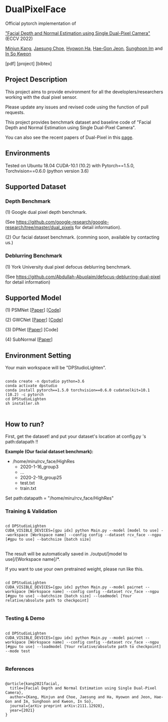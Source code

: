 # DualPixelFace
Official pytorch implementation of 

["Facial Depth and Normal Estimation using Single Dual-Pixel Camera"](https://arxiv.org/abs/2111.12928) (ECCV 2022)

[Minjun Kang](http://rcv.kaist.ac.kr/), [Jaesung Choe](https://sites.google.com/view/jaesungchoe), [Hyowon Ha](https://sites.google.com/site/hyowoncv/), [Hae-Gon Jeon](https://sites.google.com/site/hgjeoncv/team), [Sunghoon Im](https://sunghoonim.github.io/) and [In So Kweon](http://rcv.kaist.ac.kr/)

[pdf] [project] [bibtex]

## Project Description
This project aims to provide environment for all the developlers/researchers working with the dual pixel sensor.

Please update any issues and revised code using the function of pull requests.

This project provides benchmark dataset and baseline code of "Facial Depth and Normal Estimation using Single Dual-Pixel Camera".

You can also see the recent papers of Dual-Pixel in this [page](https://github.com/MinJunKang/DualPixelFace/Reference.md).

## Environments

Tested on Ubuntu 18.04 CUDA-10.1 (10.2) with Pytorch==1.5.0, Torchvision==0.6.0 (python version 3.6)

## Supported Dataset

### Depth Benchmark
(1) Google dual pixel depth benchmark. 

(See https://github.com/google-research/google-research/tree/master/dual_pixels for detail information).

(2) Our facial dataset benchmark. (comming soon, available by contacting us.)

### Deblurring Benchmark
(1) York University dual pixel defocus deblurring benchmark.

(See https://github.com/Abdullah-Abuolaim/defocus-deblurring-dual-pixel for detail information)

## Supported Model

(1) PSMNet      [[Paper](https://arxiv.org/abs/1803.08669)]       [[Code](https://github.com/JiaRenChang/PSMNet)]

(2) GWCNet      [[Paper](https://arxiv.org/abs/1903.04025)]      [[Code](https://github.com/xy-guo/GwcNet)]

(3) DPNet       [[Paper](https://arxiv.org/abs/1904.05822)]      [Code]

(4) SubNormal      [[Paper]()]

## Environment Setting

Your main workspace will be "DPStudioLighten".

<pre>
<code>
conda create -n dpstudio python=3.6
conda activate dpstudio
conda install pytorch==1.5.0 torchvision==0.6.0 cudatoolkit=10.1 (10.2) -c pytorch
cd DPStudioLighten
sh installer.sh
</code>
</pre>

## How to run?

First, get the dataset! and put your dataset's location at config.py 's path:datapath !!

**Example (Our facial dataset benchmark):** 

- /home/miru/rcv_face/HighRes
  - 2020-1-16_group3
  - ...
  - 2020-2-19_group25
  - test.txt
  - train.txt

Set path:datapath = "/home/miru/rcv_face/HighRes"

### Training & Validation

<pre>
<code>
cd DPStudioLighten
CUDA_VISIBLE_DEVICES=[gpu idx] python Main.py --model [model to use] --workspace [Workspace name] --config config --dataset rcv_face --ngpu [#gpu to use] --batchsize [batch size]
</code>
</pre>

The result will be automatically saved in ./output/[model to use]/[Workspace name]/*.

If you want to use your own pretrained weight, please run like this.

<pre>
<code>
cd DPStudioLighten
CUDA_VISIBLE_DEVICES=[gpu idx] python Main.py --model pairnet --workspace [Workspace name] --config config --dataset rcv_face --ngpu [#gpu to use] --batchsize [batch size] --loadmodel [Your relative/absolute path to checkpoint]
</code>
</pre>

### Testing & Demo

<pre>
<code>
cd DPStudioLighten
CUDA_VISIBLE_DEVICES=[gpu idx] python Main.py --model pairnet --workspace [Workspace name] --config config --dataset rcv_face --ngpu [#gpu to use] --loadmodel [Your relative/absolute path to checkpoint] --mode test
</code>
</pre>

### References
<pre>
<code>
@article{kang2021facial,
  title={Facial Depth and Normal Estimation using Single Dual-Pixel Camera},
  author={Kang, Minjun and Choe, Jaesung and Ha, Hyowon and Jeon, Hae-Gon and Im, Sunghoon and Kweon, In So},
  journal={arXiv preprint arXiv:2111.12928},
  year={2021}
}
</code>
</pre>
